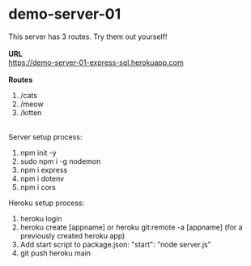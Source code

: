 # demo-server-01

This server has 3 routes. Try them out yourself!
\
\
**URL** \
https://demo-server-01-express-sql.herokuapp.com
\
\
**Routes**
1. /cats
2. /meow
3. /kitten

\
Server setup process:
1. npm init -y
2. sudo npm i -g nodemon
3. npm i express
4. npm i dotenv
5. npm i cors

Heroku setup process:
1. heroku login
2. heroku create [appname] or heroku git:remote -a [appname] (for a previously created heroku app)
3. Add start script to package.json: "start": "node server.js"
4. git push heroku main